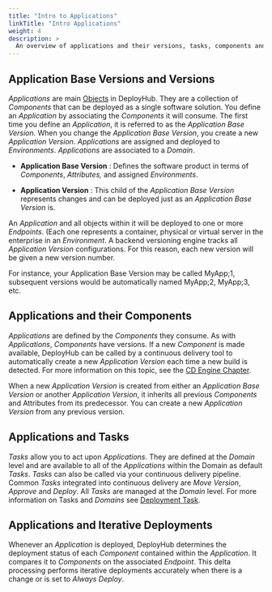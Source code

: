 ```yaml
---
title: "Intro to Applications"
linkTitle: "Intro Applications"
weight: 4
description: >
  An overview of applications and their versions, tasks, components and deployments.
---
```


## Application Base Versions and Versions

 _Applications_ are main [Objects](/userguide/concepts/1-deployhub-basic-concepts/#application-object) in DeployHub. They are a collection of _Components_ that can be deployed as a single software solution. You define an _Application_ by associating the _Components_ it will consume. The first time you define an _Application_, it is referred to as the _Application Base Version._ When you change the _Application Base Version_, you create a new _Application Version_. _Applications_ are assigned and deployed to _Environments_. _Applications_ are associated to a _Domain_.

- **Application Base Version** : Defines the software product in terms of _Components_, _Attributes,_ and assigned _Environments_.

- **Application Version** : This child of the _Application Base Version_ represents changes and can be deployed just as an _Application Base Version_ is.

An _Application_ and all objects within it will be deployed to one or more _Endpoints_. (Each one represents a container, physical or virtual server in the enterprise in an _Environment_. A backend versioning engine tracks all _Application Version_ configurations. For this reason, each new version will be given a new version number.

For instance, your Application Base Version may be called MyApp;1, subsequent versions would be automatically named MyApp;2, MyApp;3, etc.

## Applications and their Components

_Applications_ are defined by the _Components_ they consume. As with _Applications_, _Components_ have versions. If a new _Component_ is made available, DeployHub can be called by a continuous delivery tool to automatically create a new _Application Version_ each time a new build is detected.  For more information on this topic, see the [CD Engine Chapter](/userguide/pipeline/2-define-your-build-engines/).

When a new _Application Version_ is created from either an _Application Base Version_ or another _Application Version_, it inherits all previous _Components_ and Attributes from its predecessor. You can create a new _Application Version_ from any previous version.

## Applications and Tasks

_Tasks_ allow you to act upon _Applications_. They are defined at the _Domain_ level and are available to all of the _Applications_ within the Domain as default _Tasks_.  _Tasks_ can also be called via your continuous delivery pipeline.  Common _Tasks_ integrated into continuous delivery are _Move Version_, _Approve_ and _Deploy_. All _Tasks_ are managed at the _Domain_ level. For more information on Tasks and _Domains_ see [Deployment Task](/userguide/first-steps/2-defining-domains/#deployment-tasks).

## Applications and Iterative Deployments

 Whenever an _Application_ is deployed, DeployHub determines the deployment status of each _Component_ contained within the _Application_.  It compares it to _Components_ on the associated _Endpoint_.  This delta processing performs iterative deployments accurately when there is a change or is set to _Always Deploy_.
